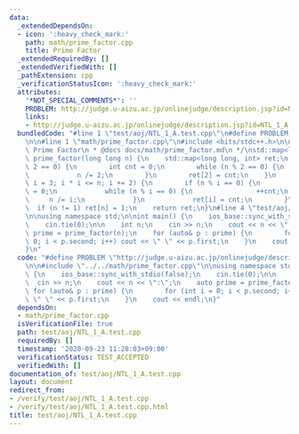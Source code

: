 ```yaml
---
data:
  _extendedDependsOn:
  - icon: ':heavy_check_mark:'
    path: math/prime_factor.cpp
    title: Prime Factor
  _extendedRequiredBy: []
  _extendedVerifiedWith: []
  _pathExtension: cpp
  _verificationStatusIcon: ':heavy_check_mark:'
  attributes:
    '*NOT_SPECIAL_COMMENTS*': ''
    PROBLEM: http://judge.u-aizu.ac.jp/onlinejudge/description.jsp?id=NTL_1_A
    links:
    - http://judge.u-aizu.ac.jp/onlinejudge/description.jsp?id=NTL_1_A
  bundledCode: "#line 1 \"test/aoj/NTL_1_A.test.cpp\"\n#define PROBLEM \"http://judge.u-aizu.ac.jp/onlinejudge/description.jsp?id=NTL_1_A\"\
    \n\n#line 1 \"math/prime_factor.cpp\"\n#include <bits/stdc++.h>\n\n/*\n * @brief\
    \ Prime Factor\n * @docs docs/math/prime_factor.md\n */\nstd::map<long long, int>\
    \ prime_factor(long long n) {\n    std::map<long long, int> ret;\n    if (n %\
    \ 2 == 0) {\n        int cnt = 0;\n        while (n % 2 == 0) {\n            ++cnt;\n\
    \            n /= 2;\n        }\n        ret[2] = cnt;\n    }\n    for (long long\
    \ i = 3; i * i <= n; i += 2) {\n        if (n % i == 0) {\n            int cnt\
    \ = 0;\n            while (n % i == 0) {\n                ++cnt;\n           \
    \     n /= i;\n            }\n            ret[i] = cnt;\n        }\n    }\n  \
    \  if (n != 1) ret[n] = 1;\n    return ret;\n}\n#line 4 \"test/aoj/NTL_1_A.test.cpp\"\
    \n\nusing namespace std;\n\nint main() {\n    ios_base::sync_with_stdio(false);\n\
    \    cin.tie(0);\n\n    int n;\n    cin >> n;\n    cout << n << \":\";\n    auto\
    \ prime = prime_factor(n);\n    for (auto& p : prime) {\n        for (int i =\
    \ 0; i < p.second; i++) cout << \" \" << p.first;\n    }\n    cout << endl;\n\
    }\n"
  code: "#define PROBLEM \"http://judge.u-aizu.ac.jp/onlinejudge/description.jsp?id=NTL_1_A\"\
    \n\n#include \"../../math/prime_factor.cpp\"\n\nusing namespace std;\n\nint main()\
    \ {\n    ios_base::sync_with_stdio(false);\n    cin.tie(0);\n\n    int n;\n  \
    \  cin >> n;\n    cout << n << \":\";\n    auto prime = prime_factor(n);\n   \
    \ for (auto& p : prime) {\n        for (int i = 0; i < p.second; i++) cout <<\
    \ \" \" << p.first;\n    }\n    cout << endl;\n}"
  dependsOn:
  - math/prime_factor.cpp
  isVerificationFile: true
  path: test/aoj/NTL_1_A.test.cpp
  requiredBy: []
  timestamp: '2020-09-23 11:28:03+09:00'
  verificationStatus: TEST_ACCEPTED
  verifiedWith: []
documentation_of: test/aoj/NTL_1_A.test.cpp
layout: document
redirect_from:
- /verify/test/aoj/NTL_1_A.test.cpp
- /verify/test/aoj/NTL_1_A.test.cpp.html
title: test/aoj/NTL_1_A.test.cpp
---
```

